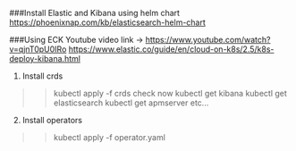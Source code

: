 ###Install Elastic and Kibana using helm chart
https://phoenixnap.com/kb/elasticsearch-helm-chart

###Using ECK
Youtube video link -> https://www.youtube.com/watch?v=qjnT0pU0IRo
https://www.elastic.co/guide/en/cloud-on-k8s/2.5/k8s-deploy-kibana.html
1) Install crds  
 >> kubectl apply -f crds
check now
 > kubectl get kibana
 > kubectl get elasticsearch
 > kubectl get apmserver
 etc...
 
2) Install operators 
>> kubectl apply -f operator.yaml
> 
> 


